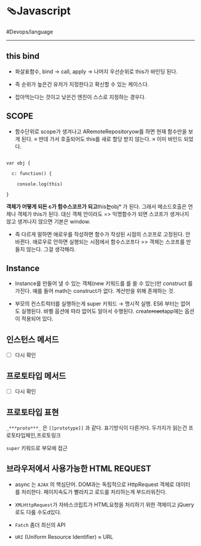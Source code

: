 # 🩴Javascript

#Devops/language


---

## this bind

* 화살표함수, bind -> call, apply -> 나머지 우선순위로 this가 바인딩 된다.

* 즉 순위가 높은건 유저가 지정한다고 확신할 수 있는 케이스다.

* 잡아먹는다는 것이고 낮은건 엔진이 스스로 지정하는 경우다.



## SCOPE

* 함수단위로 scope가 생겨나고 ARemoteRepositoryow를 하면 현재 함수만을 보게 된다. ≡ 딴데 가서 호출되어도 this를 새로 할당 받지 않는다. ≡  이미 바인드 되었다.

```

var obj {

  c: function() {

    console.log(this)

}

```

**객체가 어떻게 되든 c가 함수스코프가 되고**this**는**obj* 가 된다. 그래서 메소드호출은 언제나 객체가 this가 된다. 대신 객체 안이라도 => 익명함수가 되면 스코프가 생겨나지 않고 생겨나지 않으면 기본은 window.

* 즉 다르게 말하면 애로우를 작성하면 함수가 작성된 시점의 스코프로 고정된다. 안바뀐다. 애로우로 안하면 실행되는 시점에서 함수스코프다 >> 객체는 스코프를 만들지 않는다. 그걸 생각해라.



## Instance 

* Instance를 만들어 낼 수 있는 객체(new 키워드를 를 쓸 수 있는)만 construct 를 가진다. 예를 들어 math는 construct가 없다. 계산만을 위해 존재하는 것.

* 부모의 컨스트럭터를 실행하는게 super 키워드 → 명시적 실행. ES6 부터는 없어도 실행된다. 바벨 옵션에 따라 없어도 알아서 수행된다. create~~react~~app에는 옵션이 적용되어 있다.



## 인스턴스 메서드

-	[ ] 다시 확인

## 프로토타입 메서드

-	[ ] 다시 확인



## 프로토타입 표현

`_***proto***_` 은 `[[prototype]]` 과 같다. 표기방식이 다른거다. 두가지가 읽는건 프로토타입체인,프로토링크

`super` 키워드로 부모에 접근



## 브라우저에서 사용가능한 HTML REQUEST

* async 는 `AJAX` 의 핵심단어. DOM과는 독립적으로 HttpRequest 객체로 데이터를 처리한다. 페이지속도가 빨라지고 로드를 처리하는게 부드러워진다.

* `XMLHttpRequest`가 자바스크립트가 HTML요청을 처리하기 위한 객체이고 jQuery로도 다룰 수도d있다.

* `Fatch` 좀더 최신의 API

* `URI` (Uniform Resource Identifier) ≈ URL
